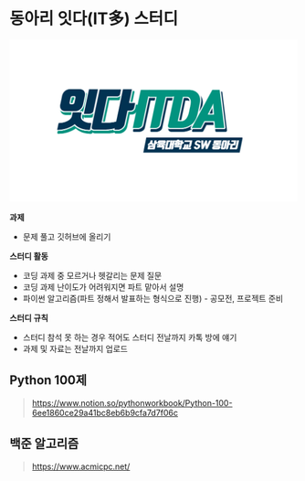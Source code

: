 # 동아리 잇다(IT多) 스터디

<img src="ITDA.png"></lmg>

**과제**

- 문제 풀고 깃허브에 올리기

**스터디 활동**

- 코딩 과제 중 모르거나 헷갈리는 문제 질문
- 코딩 과제 난이도가 어려워지면 파트 맡아서 설명
- 파이썬 알고리즘(파트 정해서 발표하는 형식으로 진행) - 공모전, 프로젝트 준비

**스터디 규칙**

- 스터디 참석 못 하는 경우 적어도 스터디 전날까지 카톡 방에 얘기
- 과제 및 자료는 전날까지 업로드

## Python 100제

> https://www.notion.so/pythonworkbook/Python-100-6ee1860ce29a41bc8eb6b9cfa7d7f06c 

## 백준 알고리즘

> https://www.acmicpc.net/

